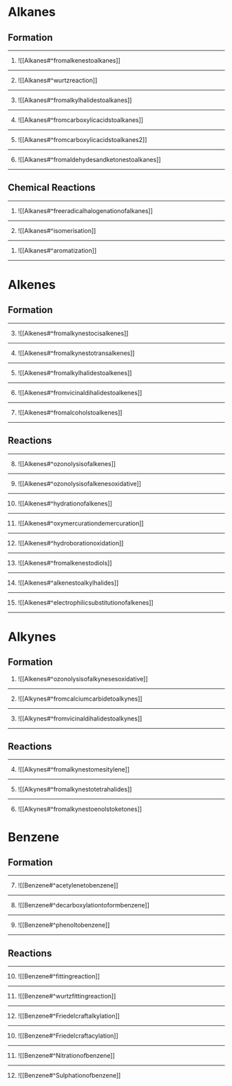# Alkanes
## Formation
---
1. ![[Alkanes#^fromalkenestoalkanes]]️ 
___
2. ![[Alkanes#^wurtzreaction]]
___
3.  ![[Alkanes#^fromalkylhalidestoalkanes]]
___
4.  ![[Alkanes#^fromcarboxylicacidstoalkanes]]
---
5. ![[Alkanes#^fromcarboxylicacidstoalkanes2]]
---
6. ![[Alkanes#^fromaldehydesandketonestoalkanes]]
---

## Chemical Reactions
---
1. ![[Alkanes#^freeradicalhalogenationofalkanes]]
---
2. ![[Alkanes#^isomerisation]]
___
1. ![[Alkanes#^aromatization]]
---
# Alkenes
## Formation
---

3.  ![[Alkenes#^fromalkynestocisalkenes]]
---
4. ![[Alkenes#^fromalkynestotransalkenes]]
---
5. ![[Alkenes#^fromalkylhalidestoalkenes]]
---
6. ![[Alkenes#^fromvicinaldihalidestoalkenes]]
---
7. ![[Alkenes#^fromalcoholstoalkenes]]
---
## Reactions 
---

8. ![[Alkenes#^ozonolysisofalkenes]]
--- 
9. ![[Alkenes#^ozonolysisofalkenesoxidative]]
---
10. ![[Alkenes#^hydrationofalkenes]]
---
11. ![[Alkenes#^oxymercurationdemercuration]]
---
12. ![[Alkenes#^hydroborationoxidation]]
---
13. ![[Alkenes#^fromalkenestodiols]]
---
14. ![[Alkenes#^alkenestoalkylhalides]]
---
15. ![[Alkenes#^electrophilicsubstitutionofalkenes]]
---
# Alkynes
## Formation

1. ![[Alkenes#^ozonolysisofalkynesesoxidative]]
---
2. ![[Alkynes#^fromcalciumcarbidetoalkynes]]
---
3. ![[Alkynes#^fromvicinaldihalidestoalkynes]]
---
## Reactions
---
4. ![[Alkynes#^fromalkynestomesitylene]]
---
5. ![[Alkynes#^fromalkynestotetrahalides]]
---
6. ![[Alkynes#^fromalkynestoenolstoketones]]

# Benzene

## Formation 
---
7. ![[Benzene#^acetylenetobenzene]]
---
8.  ![[Benzene#^decarboxylationtoformbenzene]]
---
9.  ![[Benzene#^phenoltobenzene]]
---
## Reactions
---

10. ![[Benzene#^fittingreaction]]
---
11. ![[Benzene#^wurtzfittingreaction]]
---
12.  ![[Benzene#^Friedelcraftalkylation]]
---
 10. ![[Benzene#^Friedelcraftacylation]]
 ---
  11.  ![[Benzene#^Nitrationofbenzene]]
  ---
  12.  ![[Benzene#^Sulphationofbenzene]]